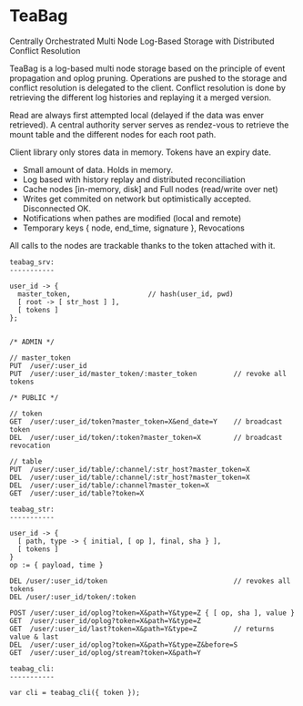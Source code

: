 TeaBag
======

Centrally Orchestrated Multi Node Log-Based Storage with Distributed Conflict 
Resolution

TeaBag is a log-based multi node storage based on the principle of event
propagation and oplog pruning. Operations are pushed to the storage and conflict
resolution is delegated to the client. Conflict resolution is done by retrieving
the different log histories and replaying it a merged version.

Read are always first attempted local (delayed if the data was enver retrieved).
A central authority server serves as rendez-vous to retrieve the mount table and
the different nodes for each root path. 

Client library only stores data in memory. Tokens have an expiry date.

- Small amount of data. Holds in memory.
- Log based with history replay and distributed reconciliation
- Cache nodes [in-memory, disk] and Full nodes (read/write over net)
- Writes get commited on network but optimistically accepted. Disconnected OK.
- Notifications when pathes are modified (local and remote)
- Temporary keys { node, end_time, signature }, Revocations

All calls to the nodes are trackable thanks to the token attached with it.

```
teabag_srv:
-----------

user_id -> { 
  master_token,                   // hash(user_id, pwd)
  [ root -> [ str_host ] ],     
  [ tokens ]
};


/* ADMIN */

// master_token
PUT  /user/:user_id
PUT  /user/:user_id/master_token/:master_token         // revoke all tokens

/* PUBLIC */

// token
GET  /user/:user_id/token?master_token=X&end_date=Y    // broadcast token
DEL  /user/:user_id/token/:token?master_token=X        // broadcast revocation

// table
PUT  /user/:user_id/table/:channel/:str_host?master_token=X 
DEL  /user/:user_id/table/:channel/:str_host?master_token=X
DEL  /user/:user_id/table/:channel?master_token=X
GET  /user/:user_id/table?token=X

```

```
teabag_str:
-----------

user_id -> {
  [ path, type -> { initial, [ op ], final, sha } ],
  [ tokens ]
}
op := { payload, time }

DEL /user/:user_id/token                               // revokes all tokens
DEL /user/:user_id/token/:token

POST /user/:user_id/oplog?token=X&path=Y&type=Z { [ op, sha ], value }
GET  /user/:user_id/oplog?token=X&path=Y&type=Z
GET  /user/:user_id/last?token=X&path=Y&type=Z         // returns value & last
DEL  /user/:user_id/oplog?token=X&path=Y&type=Z&before=S
GET  /user/:user_id/oplog/stream?token=X&path=Y

```

```
teabag_cli:
-----------

var cli = teabag_cli({ token });

```
